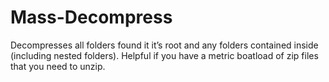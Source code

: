 # Mass-Decompress
Decompresses all folders found it it’s root and any folders contained inside (including nested folders). Helpful if you have a metric boatload of zip files that you need to unzip.
